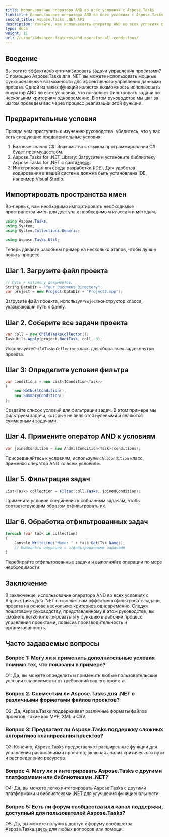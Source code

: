 ```yaml
---
title: Использование оператора AND во всех условиях с Aspose.Tasks
linktitle: Использование оператора AND во всех условиях с Aspose.Tasks
second_title: Aspose.Tasks .NET API
description: Узнайте, как использовать оператор AND во всех условиях с помощью Aspose.Tasks для .NET для эффективной фильтрации задач проекта.
type: docs
weight: 11
url: /ru/net/advanced-features/and-operator-all-conditions/
---
```

## Введение

Вы хотите эффективно оптимизировать задачи управления проектами? С помощью Aspose.Tasks для .NET вы можете использовать мощные функциональные возможности для эффективного управления данными проекта. Одной из таких функций является возможность использовать оператор AND во всех условиях, что позволяет фильтровать задачи по нескольким критериям одновременно. В этом руководстве мы шаг за шагом проведем вас через процесс реализации этой функции.

## Предварительные условия

Прежде чем приступить к изучению руководства, убедитесь, что у вас есть следующие предварительные условия:

1. Базовые знания C#: Знакомство с языком программирования C# будет преимуществом.
2.  Aspose.Tasks for .NET Library: Загрузите и установите библиотеку Aspose.Tasks for .NET с сайта[здесь](https://releases.aspose.com/tasks/net/).
3. Интегрированная среда разработки (IDE). Для удобства кодирования в вашей системе должна быть установлена IDE, например Visual Studio.

## Импортировать пространства имен

Во-первых, вам необходимо импортировать необходимые пространства имен для доступа к необходимым классам и методам.

```csharp
using Aspose.Tasks;
using System;
using System.Collections.Generic;

using Aspose.Tasks.Util;

```

Теперь давайте разобьем пример на несколько этапов, чтобы лучше понять процесс.

## Шаг 1. Загрузите файл проекта

```csharp
// Путь к каталогу документов.
String DataDir = "Your Document Directory";
var project = new Project(DataDir + "Project2.mpp");
```

 Загрузите файл проекта, используя`Project`конструктор класса, указывающий путь к файлу.

## Шаг 2. Соберите все задачи проекта

```csharp
var coll = new ChildTasksCollector();
TaskUtils.Apply(project.RootTask, coll, 0);
```

 Используйте`ChildTasksCollector` класс для сбора всех задач внутри проекта.

## Шаг 3: Определите условия фильтра

```csharp
var conditions = new List<ICondition<Task>>
{
    new NotNullCondition(),
    new SummaryCondition()
};
```

Создайте список условий для фильтрации задач. В этом примере мы фильтруем задачи, которые не являются нулевыми и являются суммарными задачами.

## Шаг 4. Примените оператор AND к условиям

```csharp
var joinedCondition = new AndAllCondition<Task>(conditions);
```

 Присоединяйтесь к условиям, используя`AndAllCondition` класс, применяя оператор AND ко всем условиям.

## Шаг 5. Фильтрация задач

```csharp
List<Task> collection = Filter(coll.Tasks, joinedCondition);
```

Примените условие соединения к собранным задачам, чтобы соответствующим образом отфильтровать их.

## Шаг 6. Обработка отфильтрованных задач

```csharp
foreach (var task in collection)
{
    Console.WriteLine("Name: " + task.Get(Tsk.Name));
    // Выполнять операции с отфильтрованными задачами
}
```

Перебирайте отфильтрованные задачи и выполняйте операции по мере необходимости.

## Заключение

В заключение, использование оператора AND во всех условиях с Aspose.Tasks для .NET позволяет вам эффективно фильтровать задачи проекта на основе нескольких критериев одновременно. Следуя пошаговому руководству, представленному в этом руководстве, вы сможете легко интегрировать эту функцию в рабочий процесс управления проектами, повысив производительность и организованность.

## Часто задаваемые вопросы

### Вопрос 1: Могу ли я применить дополнительные условия помимо тех, что показаны в примере?

О1: Да, вы можете определить и применить любые пользовательские условия в зависимости от требований вашего проекта.

### Вопрос 2. Совместим ли Aspose.Tasks для .NET с различными форматами файлов проектов?

О2: Да, Aspose.Tasks поддерживает различные форматы файлов проектов, такие как MPP, XML и CSV.

### Вопрос 3: Предлагает ли Aspose.Tasks поддержку сложных алгоритмов планирования проектов?

О3: Конечно, Aspose.Tasks предоставляет расширенные функции для управления расписаниями проектов, включая анализ критического пути и распределение ресурсов.

### Вопрос 4. Могу ли я интегрировать Aspose.Tasks с другими платформами или библиотеками .NET?

О4: Да, вы можете легко интегрировать Aspose.Tasks с другими платформами и библиотеками .NET для улучшения функциональности.

### Вопрос 5: Есть ли форум сообщества или канал поддержки, доступный для пользователей Aspose.Tasks?

 О5: Да, вы можете получить доступ к форуму сообщества Aspose.Tasks.[здесь](https://forum.aspose.com/c/tasks/15) для любых вопросов или помощи.
